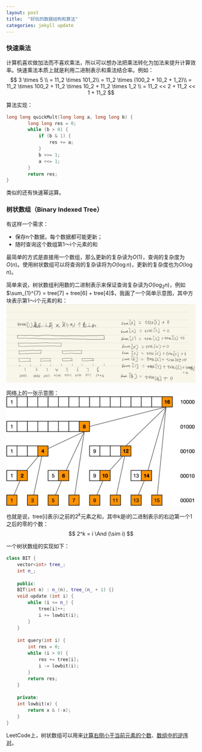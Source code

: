 ```yaml
---
layout: post
title:  "好玩的数据结构和算法"
categories: jekyll update
---
```

### 快速乘法

计算机喜欢做加法而不喜欢乘法，所以可以想办法把乘法转化为加法来提升计算效率。快速乘法本质上就是利用二进制表示和乘法结合率。例如：
$$ 3 \times 5 \\ = 11_2 \times 101_2\\ = 11_2 \times (100_2 + 10_2 + 1_2)\\ = 11_2 \times 100_2 + 11_2 \times 10_2 + 11_2 \times 1_2 \\ = 11_2 << 2 + 11_2 << 1 + 11_2 $$

算法实现：
```c++
long long quickMult(long long a, long long b) {
        long long res = 0;
        while (b > 0) {
            if (b & 1) {
                res += a;
            }
            b >>= 1;
            a <<= 1;
        }
        return res;
}
```

类似的还有快速幂运算。

### 树状数组（Binary Indexed Tree）

有这样一个需求：

- 保存n个数据，每个数据都可能更新；
- 随时查询这个数组第1～i个元素的和

最简单的方式是直接用一个数组，那么更新的复杂读为$O(1)$，查询的复杂度为$O(n)$。使用树状数组可以将查询的复杂读将为$O(\log{n})$，更新的复杂度也为$O(\log{n})$。

简单来说，树状数组利用数的二进制表示来保证查询复杂读为$O(\log_{2}{n})$，例如$\sum_{1}^{7} = tree[7] + tree[6] + tree[4]$，我画了一个简单示意图，其中方块表示第1～i个元素的和：
![](/assets/bit.jpg)

网络上的一张示意图：
![](/assets/bit2.png)

也就是说，tree[i]表示i之前的$2^k$元素之和，其中k是i的二进制表示的右边第一个1之后的零的个数：
$$ 2^k = i \And (\sim i) $$

一个树状数组的实现如下：
```c++
class BIT {
    vector<int> tree_;
    int n_;

    public:
    BIT(int n) : n_(n), tree_(n_ + 1) {}
    void update (int i) {
        while (i <= n_) {
            tree[i]++;
            i += lowbit(i);
        }
    }

    int query(int i) {
        int res = 0;
        while (i > 0) {
            res += tree[i];
            i -= lowbit(i);
        }
        return res;
    }

    private:
    int lowbit(x) {
        return x & (-x);
    }
}
```
LeetCode上，树状数组可以用来[计算右侧小于当前元素的个数](https://leetcode.cn/problems/count-of-smaller-numbers-after-self/)、[数组中的逆序对](https://leetcode.cn/problems/shu-zu-zhong-de-ni-xu-dui-lcof/)。
